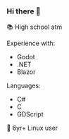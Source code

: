 ### Hi there 👋

📚 High school atm

Experience with:
- Godot
- .NET
- Blazor

Languages: 
-  C#
-  C
-  GDScript

🐧 6yr+ Linux user 

